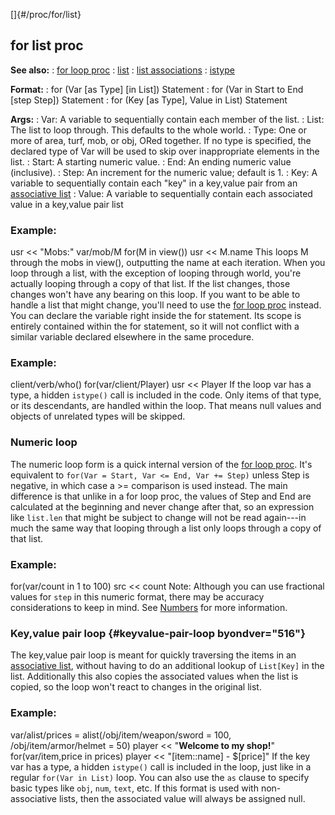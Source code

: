 []{#/proc/for/list}
  ## for list proc
  **See also:**
  :   [for loop proc](ref/proc/for/loop)
  :   [list](ref/list)
  :   [list associations](ref/list/assoc)
  :   [istype](ref/proc/istype)
  <!-- -->
  **Format:**
  :   for (Var \[as Type\] \[in List\]) Statement
  :   for (Var in Start to End \[step Step\]) Statement
  :   for (Key \[as Type\], Value in List) Statement
  <!-- -->
  **Args:**
  :   Var: A variable to sequentially contain each member of the list.
  :   List: The list to loop through. This defaults to the whole world.
  :   Type: One or more of area, turf, mob, or obj, ORed together. If no
      type is specified, the declared type of Var will be used to skip
      over inappropriate elements in the list.
  :   Start: A starting numeric value.
  :   End: An ending numeric value (inclusive).
  :   Step: An increment for the numeric value; default is 1.
  :   Key: A variable to sequentially contain each \"key\" in a key,value
      pair from an [associative list](/list/assoc)
  :   Value: A variable to sequentially contain each associated value in a
      key,value pair list
  ### Example:
  usr \<\< \"Mobs:\" var/mob/M for(M in view()) usr \<\< M.name
  This loops M through the mobs in view(), outputting the name at each
  iteration.
  When you loop through a list, with the exception of looping through
  world, you\'re actually looping through a copy of that list. If the list
  changes, those changes won\'t have any bearing on this loop. If you want
  to be able to handle a list that might change, you\'ll need to use the
  [for loop proc](ref/proc/for/loop) instead.
  You can declare the variable right inside the for statement. Its scope
  is entirely contained within the for statement, so it will not conflict
  with a similar variable declared elsewhere in the same procedure.
  ### Example:
  client/verb/who() for(var/client/Player) usr \<\< Player
  If the loop var has a type, a hidden `istype()` call is included in the
  code. Only items of that type, or its descendants, are handled within
  the loop. That means null values and objects of unrelated types will be
  skipped.
  ### Numeric loop
  The numeric loop form is a quick internal version of the [for loop
  proc](ref/proc/for/loop). It\'s equivalent to
  `for(Var = Start, Var <= End, Var += Step)` unless Step is negative, in
  which case a \>= comparison is used instead. The main difference is that
  unlike in a for loop proc, the values of Step and End are calculated at
  the beginning and never change after that, so an expression like
  `list.len` that might be subject to change will not be read again---in
  much the same way that looping through a list only loops through a copy
  of that list.
  ### Example:
  for(var/count in 1 to 100) src \<\< count
  Note: Although you can use fractional values for `step` in this numeric
  format, there may be accuracy considerations to keep in mind. See
  [Numbers](ref/%7Bnotes%7D/numbers) for more information.
  ### Key,value pair loop {#keyvalue-pair-loop byondver="516"}
  The key,value pair loop is meant for quickly traversing the items in an
  [associative list](/list/assoc), without having to do an additional
  lookup of `List[Key]` in the list. Additionally this also copies the
  associated values when the list is copied, so the loop won\'t react to
  changes in the original list.
  ### Example:
  var/alist/prices = alist(/obj/item/weapon/sword = 100,
  /obj/item/armor/helmet = 50) player \<\< \"**Welcome to my shop!**\"
  for(var/item,price in prices) player \<\< \"\[item::name\] -
  \$\[price\]\"
  If the key var has a type, a hidden `istype()` call is included in the
  loop, just like in a regular `for(Var in List)` loop. You can also use
  the `as` clause to specify basic types like `obj`, `num`, `text`, etc.
  If this format is used with non-associative lists, then the associated
  value will always be assigned null.